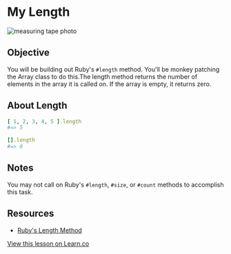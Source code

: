 

# My Length

![measuring tape photo](https://s3-us-west-2.amazonaws.com/web-dev-readme-photos/cs/measuring-tape.jpg)

## Objective

You will be building out Ruby's `#length` method. You'll be monkey patching the Array class to do this.The length method returns the number of elements in the array it is called on. If the array is empty, it returns zero.

## About Length

```ruby
[ 1, 2, 3, 4, 5 ].length
#=> 5

[].length
#=> 0
```

## Notes

You may not call on Ruby's `#length`, `#size`, or `#count` methods to accomplish this task.

## Resources

* [Ruby's Length Method](http://ruby-doc.org/core-2.2.0/Array.html#method-i-length)

<a href='https://learn.co/lessons/my-length' data-visibility='hidden'>View this lesson on Learn.co</a>
